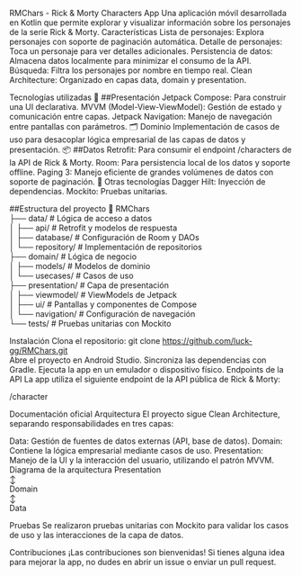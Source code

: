 RMChars - Rick & Morty Characters App
Una aplicación móvil desarrollada en Kotlin que permite explorar y visualizar información sobre los personajes de la serie Rick & Morty.
Características
Lista de personajes: Explora personajes con soporte de paginación automática.
Detalle de personajes: Toca un personaje para ver detalles adicionales.
Persistencia de datos: Almacena datos localmente para minimizar el consumo de la API.
Búsqueda: Filtra los personajes por nombre en tiempo real.
Clean Architecture: Organizado en capas data, domain y presentation.

Tecnologías utilizadas
📱 ##Presentación
Jetpack Compose: Para construir una UI declarativa.
MVVM (Model-View-ViewModel): Gestión de estado y comunicación entre capas.
Jetpack Navigation: Manejo de navegación entre pantallas con parámetros.
🗂 Dominio
Implementación de casos de uso para desacoplar lógica empresarial de las capas de datos y presentación.
📦 ##Datos
Retrofit: Para consumir el endpoint /characters de la API de Rick & Morty.
Room: Para persistencia local de los datos y soporte offline.
Paging 3: Manejo eficiente de grandes volúmenes de datos con soporte de paginación.
🔧 Otras tecnologías
Dagger Hilt: Inyección de dependencias.
Mockito: Pruebas unitarias.

##Estructura del proyecto
📂 RMChars  
 ├── data/                  # Lógica de acceso a datos  
 │   ├── api/               # Retrofit y modelos de respuesta  
 │   ├── database/          # Configuración de Room y DAOs  
 │   └── repository/        # Implementación de repositorios  
 ├── domain/                # Lógica de negocio  
 │   ├── models/            # Modelos de dominio  
 │   └── usecases/          # Casos de uso  
 ├── presentation/          # Capa de presentación  
 │   ├── viewmodel/         # ViewModels de Jetpack  
 │   ├── ui/                # Pantallas y componentes de Compose  
 │   └── navigation/        # Configuración de navegación  
 └── tests/                 # Pruebas unitarias con Mockito  

Instalación
Clona el repositorio:
git clone https://github.com/luck-gg/RMChars.git  
Abre el proyecto en Android Studio.
Sincroniza las dependencias con Gradle.
Ejecuta la app en un emulador o dispositivo físico.
Endpoints de la API
La app utiliza el siguiente endpoint de la API pública de Rick & Morty:

/character

Documentación oficial
Arquitectura
El proyecto sigue Clean Architecture, separando responsabilidades en tres capas:

Data: Gestión de fuentes de datos externas (API, base de datos).
Domain: Contiene la lógica empresarial mediante casos de uso.
Presentation: Manejo de la UI y la interacción del usuario, utilizando el patrón MVVM.
Diagrama de la arquitectura
 Presentation  
     ↕  
  Domain  
     ↕  
   Data
   
Pruebas
Se realizaron pruebas unitarias con Mockito para validar los casos de uso y las interacciones de la capa de datos.

Contribuciones
¡Las contribuciones son bienvenidas! Si tienes alguna idea para mejorar la app, no dudes en abrir un issue o enviar un pull request.
